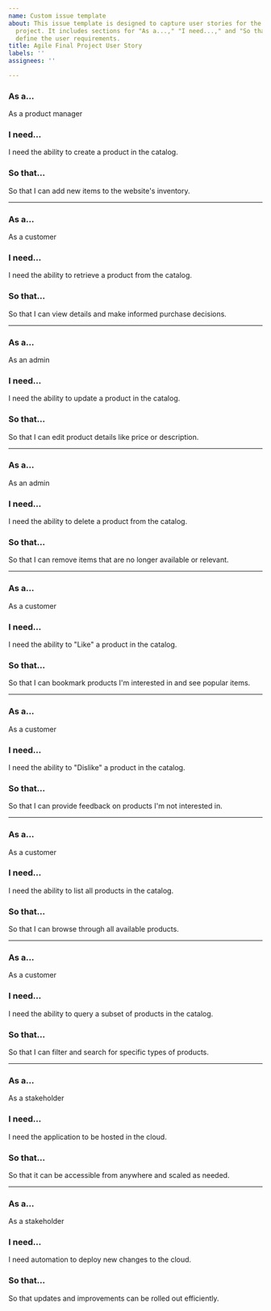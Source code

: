 ```yaml
---
name: Custom issue template
about: This issue template is designed to capture user stories for the agile final
  project. It includes sections for "As a...," "I need...," and "So that..." to clearly
  define the user requirements.
title: Agile Final Project User Story
labels: ''
assignees: ''

---
```


### As a...
As a product manager

### I need...
I need the ability to create a product in the catalog.

### So that...
So that I can add new items to the website's inventory.

---

### As a...
As a customer

### I need...
I need the ability to retrieve a product from the catalog.

### So that...
So that I can view details and make informed purchase decisions.

---

### As a...
As an admin

### I need...
I need the ability to update a product in the catalog.

### So that...
So that I can edit product details like price or description.

---

### As a...
As an admin

### I need...
I need the ability to delete a product from the catalog.

### So that...
So that I can remove items that are no longer available or relevant.

---

### As a...
As a customer

### I need...
I need the ability to "Like" a product in the catalog.

### So that...
So that I can bookmark products I'm interested in and see popular items.

---

### As a...
As a customer

### I need...
I need the ability to "Dislike" a product in the catalog.

### So that...
So that I can provide feedback on products I'm not interested in.

---

### As a...
As a customer

### I need...
I need the ability to list all products in the catalog.

### So that...
So that I can browse through all available products.

---

### As a...
As a customer

### I need...
I need the ability to query a subset of products in the catalog.

### So that...
So that I can filter and search for specific types of products.

---

### As a...
As a stakeholder

### I need...
I need the application to be hosted in the cloud.

### So that...
So that it can be accessible from anywhere and scaled as needed.

---

### As a...
As a stakeholder

### I need...
I need automation to deploy new changes to the cloud.

### So that...
So that updates and improvements can be rolled out efficiently.
